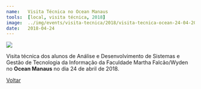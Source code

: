 ```yaml
---
name:  	Visita Técnica no Ocean Manaus
tools: 	[local, visita técnica, 2018]
image: 	../img/events/visita-tecnica/2018/visita-tecnica-ocean-24-04-2018.png
date: 	2018-04-24
---
```


![](../img/events/visita-tecnica/2018/visita-tecnica-ocean-24-04-2018.png)

Visita técnica dos alunos de Análise e Desenvolvimento de Sistemas e Gestão de Tecnologia da Informação da Faculdade Martha Falcão/Wyden no **Ocean Manaus** no dia 24 de abril de 2018.

<p class="text-center">
	<a class="btn btn-outline-primary mt-1" href="{{ site.baseurl }}/events/">Voltar</a>
</p>